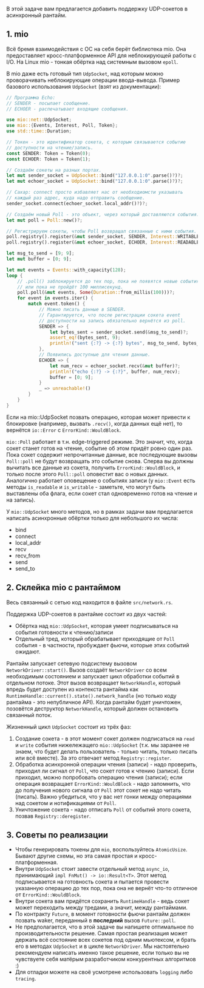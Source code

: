 В этой задаче вам предлагается добавить поддержку UDP-сокетов в асинхронный рантайм.

## 1. mio

Всё бремя взаимодействия с ОС на себя берёт библиотека mio. Она предоставляет кросс-платформенное API для неблокирующей работы с I/O. На Linux mio - тонкая обёртка над системным вызовом `epoll`.

В mio даже есть готовый тип `UdpSocket`, над которым можно проворачивать неблокирующие операции ввода-вывода. Пример базового использования `UdpSocket` (взят из документации):

```rust
// Программа Echo:
// SENDER - посылает сообщение.
// ECHOER - распечатывает входящие сообщения.

use mio::net::UdpSocket;
use mio::{Events, Interest, Poll, Token};
use std::time::Duration;

// Токен - это идентификатор сокета, с которым связывается событие
// доступности на чтение/запись.
const SENDER: Token = Token(0);
const ECHOER: Token = Token(1);

// Создаём сокеты на разных портах.
let mut sender_socket = UdpSocket::bind("127.0.0.1:0".parse()?)?;
let mut echoer_socket = UdpSocket::bind("127.0.0.1:0".parse()?)?;

// Сахар: connect просто избавляет нас от необходиомсти указывать
// каждый раз адрес, куда надо отправить сообщение.
sender_socket.connect(echoer_socket.local_addr()?)?;

// Создаём новый Poll - это объект, через который доставляются события.
let mut poll = Poll::new()?;

// Регистрируем сокеты, чтобы Poll возвращал связанные с ними события.
poll.registry().register(&mut sender_socket, SENDER, Interest::WRITABLE)?;
poll.registry().register(&mut echoer_socket, ECHOER, Interest::READABLE)?;

let msg_to_send = [9; 9];
let mut buffer = [0; 9];

let mut events = Events::with_capacity(128);
loop {
	// .poll() заблокируется до тех пор, пока не появятся новые события,
	// или пока не пройдёт 100 миллисекунд.
    poll.poll(&mut events, Some(Duration::from_millis(100)))?;
    for event in events.iter() {
        match event.token() {
            // Можно писать данные в SENDER.
			// Гарантируется, что после регистрации сокета event
			// доступности на запись обязательно вернётся из poll.
            SENDER => {
                let bytes_sent = sender_socket.send(&msg_to_send)?;
                assert_eq!(bytes_sent, 9);
                println!("sent {:?} -> {:?} bytes", msg_to_send, bytes_sent);
            },
            // Появились доступные для чтения данные.
            ECHOER => {
                let num_recv = echoer_socket.recv(&mut buffer)?;
                println!("echo {:?} -> {:?}", buffer, num_recv);
                buffer = [0; 9];
            }
            _ => unreachable!()
        }
    }
}
```

Если на mio::UdpSocket позвать операцию, которая может привести к блокировке (например, вызвать `.recv()`, когда данных ещё нет), то вернётся `io::Error` с `ErrorKind::WouldBlock`.

`mio::Poll` работает в т.н. edge-triggered режиме. Это значит, что, когда сокет станет готов на чтение, событие об этом придёт ровно один раз. Пока сокет содержит непрочитанные данные, все последующие вызовы `Poll::poll` не будут возвращать это событие снова. Сперва вы должны вычитать все данные из сокета, получить `ErrorKind::WouldBlock`, и только после этого `Poll::poll` оповестит вас о новых данных. Аналогично работает оповещение о событиях записи (у `mio::Event` есть методы `is_readable` и `is_writable` - заметьте, что могут быть выставлены оба флага, если сокет стал одновременно готов на чтение и на запись).

У `mio::UdpSocket` много методов, но в рамках задачи вам предлагается написать асинхронные обёртки только для небольшого их числа:
* bind
* connect
* local_addr
* recv
* recv_from
* send
* send_to

## 2. Склейка mio с рантаймом

Весь связанный с сетью код находится в файле `src/network.rs`.

Поддержка UDP-сокетов в рантайме состоит из двух частей:
* Обёртка над `mio::UdpSocket`, которая умеет подписываться на события готовности к чтению/записи
* Отдельный тред, который обрабатывает приходящие от `Poll` события - в частности, пробуждает фьючи, которые этих событий ожидают.

Рантайм запускает сетевую подсистему вызовом `NetworkDriver::start()`. Вызов создаёт `NetworkDriver` со всем необходимым состоянием и запускает цикл обработки событий в отдельном потоке. Этот вызов возвращает `NetworkHandle`, который впредь будет доступен из контекста рантайма как `RuntimeHandle::current().state().network_handle` (но только коду рантайма - это непубличное API). Когда рантайм будет уничтожен, позовётся деструктор `NetworkHandle`, который должен остановить связанный поток.

Жизненный цикл `UdpSocket` состоит из трёх фаз:
1. Создание сокета - в этот момент сокет должен подписаться на `read` и `write` события нижележащего `mio::UdpSocket` (т.к. мы заранее не знаем, что будет делать пользователь - только читать, только писать или всё вместе). За это отвечает метод `Registry::register`.
2. Обработка асинхронной операции чтения (записи) - надо проверить, приходил ли сигнал от `Poll`, что сокет готов к чтению (записи). Если приходил, можно попробовать операцию чтения (записи); если операция возвращает `ErrorKind::WouldBlock` - надо запомнить, что до получения нового сигнала от `Poll` этот сокет не надо читать (писать). Важно убедиться, что у вас нет гонки между операциями над сокетом и нотификациями от `Poll`.
3. Уничтожение сокета - надо отписать `Poll` от событий этого сокета, позвав `Registry::deregister`.

## 3. Советы по реализации

* Чтобы генерировать токены для `mio`, воспользуйтесь `AtomicUsize`. Бывают другие схемы, но эта самая простая и кросс-платформенная.
* Внутри `UdpSocket` стоит завести отдельный метод `async_io`, принимающий `impl FnMut() -> io::Result<T>`. Этот метод подписывается на готовность сокета и пытается провести указанную операцию до тех пор, пока она не вернёт что-то отличное от `ErrorKind::WouldBlock`.
* Внутри сокета вам придётся сохранить `RuntimeHandle` - ведь сокет может переходить между тредами, а значит, между рантаймами.
* По контракту `Future`, в момент готовности фьючи рантайм должен позвать waker, переданный в **последний** вызов `Future::poll`.
* Не предполагается, что в этой задаче вы напишете оптимальное по производительности решение. Самая простая реализация может держать всё состояние всех сокетов под одним мьютексом, и брать его в методах `UdpSocket` и в цикле `NetworkDriver`. Мы настоятельно рекомендуем написать именно такое решение, если только вы не чувствуете себя матёрым разработчиком конкурентных алгоритмов :)
* Для отладки можете на своё усмотрене использовать `logging` либо `tracing`.
